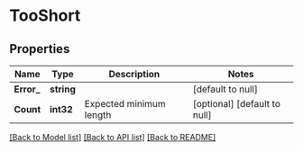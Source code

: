 # TooShort

## Properties
Name | Type | Description | Notes
------------ | ------------- | ------------- | -------------
**Error_** | **string** |  | [default to null]
**Count** | **int32** | Expected minimum length | [optional] [default to null]

[[Back to Model list]](../README.md#documentation-for-models) [[Back to API list]](../README.md#documentation-for-api-endpoints) [[Back to README]](../README.md)



